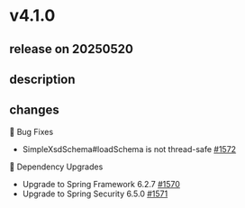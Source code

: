 # v4.1.0

## release on 20250520
## description
## changes
🐞 Bug Fixes

* SimpleXsdSchema#loadSchema is not thread-safe <a href="https://github.com/spring-projects/spring-ws/issues/1572" data-hovercard-type="issue" data-hovercard-url="/spring-projects/spring-ws/issues/1572/hovercard">#1572</a>

🔨 Dependency Upgrades

* Upgrade to Spring Framework 6.2.7 <a href="https://github.com/spring-projects/spring-ws/issues/1570" data-hovercard-type="issue" data-hovercard-url="/spring-projects/spring-ws/issues/1570/hovercard">#1570</a>
* Upgrade to Spring Security 6.5.0 <a href="https://github.com/spring-projects/spring-ws/issues/1571" data-hovercard-type="issue" data-hovercard-url="/spring-projects/spring-ws/issues/1571/hovercard">#1571</a>


